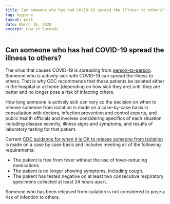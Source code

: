 ```yaml
---
title: Can someone who has had COVID-19 spread the illness to others?
tag: hygiene
layout: post
date: March 16, 2020
excerpt: How it Spreads
---
```


<h2> Can someone who has had COVID-19 spread the illness to others?</h2>
The virus that causes COVID-19 is spreading from <a href="https://www.cdc.gov/coronavirus/2019-ncov/prepare/transmission.html?CDC_AA_refVal=https%3A%2F%2Fwww.cdc.gov%2Fcoronavirus%2F2019-ncov%2Fabout%2Ftransmission.html"> person-to-person</a>. 
Someone who is actively sick with COVID-19 can spread the illness to others. That is why CDC recommends that these patients 
be isolated either in the hospital or at home (depending on how sick they are) until they are better and no longer pose a risk 
of infecting others.

How long someone is actively sick can vary so the decision on when to release someone from isolation is made on a 
case-by-case basis in consultation with doctors, infection prevention and control experts, and public health officials and 
involves considering specifics of each situation including disease severity, illness signs and symptoms, and results of 
laboratory testing for that patient.

Current <a href="https://www.cdc.gov/coronavirus/2019-ncov/hcp/disposition-hospitalized-patients.html"> CDC guidance for 
when it is OK to release someone from isolation</a> is made on a case by case basis and includes meeting all of the 
following requirements:

- The patient is free from fever without the use of fever-reducing medications.
- The patient is no longer showing symptoms, including cough.
- The patient has tested negative on at least two consecutive respiratory specimens collected at least 24 hours apart.

Someone who has been released from isolation is not considered to pose a risk of infection to others.
